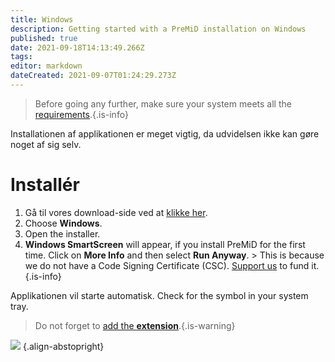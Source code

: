 ```yaml
---
title: Windows
description: Getting started with a PreMiD installation on Windows
published: true
date: 2021-09-18T14:13:49.266Z
tags: 
editor: markdown
dateCreated: 2021-09-07T01:24:29.273Z
---
```


> Before going any further, make sure your system meets all the [requirements](/install/requirements).{.is-info}

Installationen af applikationen er meget vigtig, da udvidelsen ikke kan gøre noget af sig selv.

# Installér
1. Gå til vores download-side ved at [klikke her](https://premid.app/downloads).
2. Choose **Windows**.
3. Open the installer.
4. **Windows SmartScreen** will appear, if you install PreMiD for the first time. Click on **More Info** and then select **Run Anyway**. > This is because we do not have a Code Signing Certificate (CSC). [Support us](https://www.patreon.com/Timeraa) to fund it.{.is-info}

Applikationen vil starte automatisk. Check for the symbol in your system tray.

> Do not forget to [add the **extension**](/install).{.is-warning}

![](https://a.icons8.com/djxbtnYm/GBjHDS/svg.svg) {.align-abstopright}
